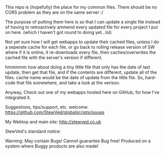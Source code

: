 This repo is (hopefully) the place for my common files.
There should be no CORS problem as they are on the same server :/

The purpose of putting them here is so that I can update a single file
instead of having to retroactively ammend every updated file for every
project I put on here. (which I haven't got round to doing yet...lol)

Not yet sure how I will get webapps to update their cached files,
unless I do a seperate cache for each file, or go back to rolling release
version of SW where if it is online, it re-downloads every file, then
caches/overwrites the cached file with the server's version if different.

hmmmmm how about doing a tiny little file that only has the date of last update,
then get that file, and if the contents are different, update all of the files.
cache name would be the date of update from the little file.
So, hard-code that file somewhere, and take a look at the verison.

Anyway, Check out one of my webapps hosted here on GitHub, for how I've integrated it.


Suggestions, tips/support, etc. welcome:
https://github.com/StewVed/globalscripts/issues


My Webtop and main site:
http://stewved.co.uk


StewVed's standard notice:

Warning: May contain Bugs!
Cannot guarantee Bug free!
Produced on a system where Buggy products are also made!